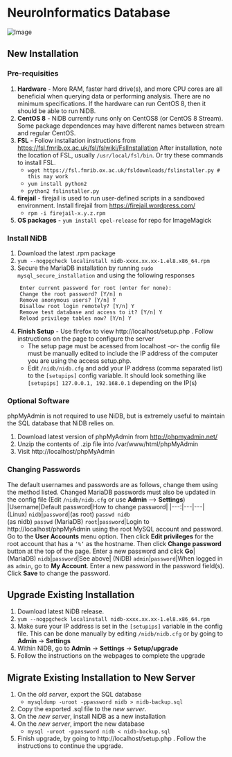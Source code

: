 # NeuroInformatics Database

![Image](http://neuroinfodb.org/wp-content/uploads/2021/05/NIDB_logo-300x115.png)

## New Installation

### Pre-requisities

1. **Hardware** - More RAM, faster hard drive(s), and more CPU cores are all beneficial when querying data or performing analysis. There are no minimum specifications. If the hardware can run CentOS 8, then it should be able to run NiDB.
2. **CentOS 8** - NiDB currently runs only on CentOS8 (or CentOS 8 Stream). Some package dependences may have different names between stream and regular CentOS.
3. **FSL** - Follow installation instructions from https://fsl.fmrib.ox.ac.uk/fsl/fslwiki/FslInstallation After installation, note the location of FSL, usually `/usr/local/fsl/bin`. Or try these commands to install FSL.
    * `wget https://fsl.fmrib.ox.ac.uk/fsldownloads/fslinstaller.py # this may work`
    * `yum install python2`
    * `python2 fslinstaller.py`
4. **firejail** - firejail is used to run user-defined scripts in a sandboxed environment. Install firejail from https://firejail.wordpress.com/
    * `rpm -i firejail-x.y.z.rpm`
6. **OS packages** - `yum install epel-release` for repo for ImageMagick

### Install NiDB
1. Download the latest .rpm package
2. `yum --nogpgcheck localinstall nidb-xxxx.xx.xx-1.el8.x86_64.rpm`
3. Secure the MariaDB installation by running `sudo mysql_secure_installation` and using the following responses
```
    Enter current password for root (enter for none):
    Change the root password? [Y/n] n
    Remove anonymous users? [Y/n] Y
    Disallow root login remotely? [Y/n] Y
    Remove test database and access to it? [Y/n] Y
    Reload privilege tables now? [Y/n] Y
```
4. **Finish Setup** - Use firefox to view http://localhost/setup.php . Follow instructions on the page to configure the server
    * The setup page must be acessed from localhost -or- the config file must be manually edited to include the IP address of the computer you are using the access setup.php.
    * Edit `/nidb/nidb.cfg` and add your IP address (comma separated list) to the `[setupips]` config variable. It should look something like `[setupips] 127.0.0.1, 192.168.0.1` depending on the IP(s)

### Optional Software
phpMyAdmin is not required to use NiDB, but is extremely useful to maintain the SQL database that NiDB relies on.
1. Download latest version of phpMyAdmin from http://phpmyadmin.net/
2. Unzip the contents of .zip file into /var/www/html/phpMyAdmin
3. Visit http://localhost/phpMyAdmin

### Changing Passwords
The default usernames and passwords are as follows, change them using the method listed. Changed MariaDB passwords must also be updated in the config file (Edit `/nidb/nidb.cfg` or use **Admin** --> **Settings**)
|Username|Default password|How to change password|
|---:|---|---|
(Linux)	`nidb`|`password`|(as root) `passwd nidb`<br>(as nidb) `passwd`
(MariaDB)	`root`|`password`|Login to http://localhost/phpMyAdmin using the root MySQL account and password. Go to the **User Accounts** menu option. Then click **Edit privileges** for the root account that has a `‘%’` as the hostname. Then click **Change password** button at the top of the page. Enter a new password and click **Go**|
(MariaDB)	`nidb`|`password`|See above|
(NiDB) `admin`|`password`|When logged in as `admin`, go to **My Account**. Enter a new password in the password field(s). Click **Save** to change the password.


## Upgrade Existing Installation
1. Download latest NiDB release.
2. `yum --nogpgcheck localinstall nidb-xxxx.xx.xx-1.el8.x86_64.rpm`
3. Make sure your IP address is set in the `[setupips]` variable in the config file. This can be done manually by editing `/nidb/nidb.cfg` or by going to **Admin** &#8594; **Settings**
4. Within NiDB, go to **Admin** &#8594; **Settings** &#8594; **Setup/upgrade**
5. Follow the instructions on the webpages to complete the upgrade

## Migrate Existing Installation to New Server
1. On the *old server*, export the SQL database
    * `mysqldump -uroot -ppassword nidb > nidb-backup.sql`
2. Copy the exported .sql file to the *new server*.
3. On the *new server*, install NiDB as a new installation
4. On the *new server*, import the new database
     * `mysql -uroot -ppassword nidb < nidb-backup.sql`
5. Finish upgrade, by going to http://localhost/setup.php . Follow the instructions to continue the upgrade.
